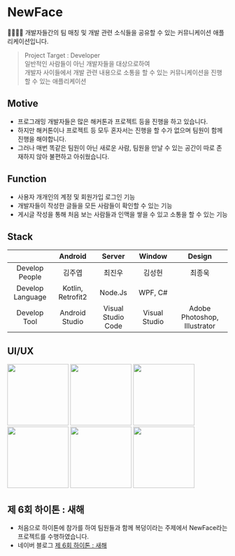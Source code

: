 # NewFace
👨‍👨‍👦‍👦 개발자들간의 팀 매칭 및 개발 관련 소식들을 공유할 수 있는 커뮤니케이션 애플리케이션입니다.

> Project Target : Developer<br/>
> 일반적인 사람들이 아닌 개발자들을 대상으로하여<br/>
> 개발자 사이들에서 개발 관련 내용으로 소통을 할 수 있는 커뮤니케이션을 진행할 수 있는 애플리케이션

## Motive
- 프로그래밍 개발자들은 많은 해커톤과 프로젝트 등을 진행을 하고 있습니다.
- 하지만 해커톤이나 프로젝트 등 모두 혼자서는 진행을 할 수가 없으며 팀원이 함께 진행을 해야합니다.
- 그러나 매번 똑같은 팀원이 아닌 새로운 사람, 팀원을 만날 수 있는 공간이 따로 존재하지 않아 불편하고 아쉬웠습니다.

## Function
- 사용자 개개인의 계정 및 회원가입 로그인 기능
- 개발자들이 작성한 글들을 모든 사람들이 확인할 수 있는 기능
- 게시글 작성을 통해 처음 보는 사람들과 인맥을 쌓을 수 있고 소통을 할 수 있는 기능

## Stack
|                      | Android     | Server        | Window | Design  |
|:--------------------:|:---------------:|:------------------:|:-----:|:----:|
| Develop People | 김주엽 | 최진우       | 김성헌 | 최종욱|
| Develop Language | Kotlin, Retrofit2| Node.Js| WPF, C#| |
| Develop Tool     | Android Studio  | Visual Studio Code | Visual Studio| Adobe Photoshop, Illustrator|

## UI/UX
<div>
<img width="140" src="https://user-images.githubusercontent.com/49600974/72905384-d27a8680-3d73-11ea-86fc-0b82fcb153d0.png"></img>
<img width="140" src="https://user-images.githubusercontent.com/49600974/72905387-d27a8680-3d73-11ea-9633-67d0dc14d09e.png"></img>
<img width="140" src="https://user-images.githubusercontent.com/49600974/72905394-d4444a00-3d73-11ea-9367-39b280ce7bb8.png"></img>
<img width="140" src="https://user-images.githubusercontent.com/49600974/72905396-d4dce080-3d73-11ea-8c6a-944067172261.png"></img>
<img width="140" src="https://user-images.githubusercontent.com/49600974/72905398-d4dce080-3d73-11ea-87c5-3f0c6e6fad75.png"></img>
<img width="140" src="https://user-images.githubusercontent.com/49600974/72905399-d4dce080-3d73-11ea-974c-e28bae9b8ecf.png"></img>
</div>

## 제 6회 하이톤 : 새해
- 처음으로 하이톤에 참가를 하여 팀원들과 함께 복덩이라는 주제에서 NewFace라는 프로젝트를 수행하였습니다.
- 네이버 블로그 <a href ="https://kjy13299.blog.me/221783483714" target ="_blank" title ="제 6회 하이톤 : 새해">제 6회 하이톤 : 새해 </a>
